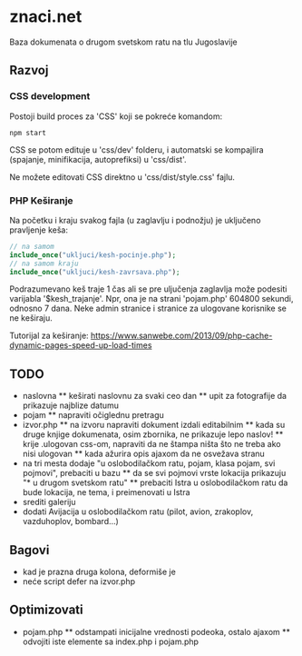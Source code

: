 # znaci.net

Baza dokumenata o drugom svetskom ratu na tlu Jugoslavije

## Razvoj

### CSS development

Postoji build proces za 'CSS' koji se pokreće komandom:
```
npm start
```

CSS se potom edituje u 'css/dev' folderu, i automatski se kompajlira (spajanje, minifikacija, autoprefiksi) u 'css/dist'.

Ne možete editovati CSS direktno u 'css/dist/style.css' fajlu.

### PHP Keširanje

Na početku i kraju svakog fajla (u zaglavlju i podnožju) je uključeno pravljenje keša:

```php
// na samom
include_once("ukljuci/kesh-pocinje.php");
// na samom kraju
include_once("ukljuci/kesh-zavrsava.php");
```

Podrazumevano keš traje 1 čas ali se pre uljučenja zaglavlja može podesiti varijabla '$kesh_trajanje'. Npr, ona je na strani 'pojam.php' 604800 sekundi, odnosno 7 dana. Neke admin stranice i stranice za ulogovane korisnike se ne keširaju.

Tutorijal za keširanje: https://www.sanwebe.com/2013/09/php-cache-dynamic-pages-speed-up-load-times

## TODO
* naslovna
  ** keširati naslovnu za svaki ceo dan
  ** upit za fotografije da prikazuje najblize datumu
* pojam
  ** napraviti očiglednu pretragu
* izvor.php
  ** na izvoru napraviti dokument izdali editabilnim
  ** kada su druge knjige dokumenata, osim zbornika, ne prikazuje lepo naslov!
  ** krije .ulogovan css-om, napraviti da ne štampa ništa što ne treba ako nisi ulogovan
  ** kada ažurira opis ajaxom da ne osvežava stranu
* na tri mesta dodaje "u oslobodilačkom ratu, pojam, klasa pojam, svi pojmovi", prebaciti u bazu
  ** da se svi pojmovi vrste lokacija prikazuju "* u drugom svetskom ratu"
  ** prebaciti Istra u oslobodilačkom ratu da bude lokacija, ne tema, i preimenovati u Istra
* srediti galeriju
* dodati Avijacija u oslobodilačkom ratu (pilot, avion, zrakoplov, vazduhoplov, bombard...)

## Bagovi

* kad je prazna druga kolona, deformiše je
* neće script defer na izvor.php

## Optimizovati

* pojam.php
  ** odstampati inicijalne vrednosti podeoka, ostalo ajaxom
  ** odvojiti iste elemente sa index.php i pojam.php
